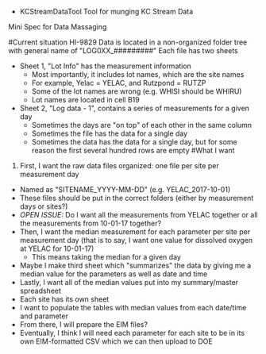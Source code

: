 * KCStreamDataTool
Tool for munging KC Stream Data 

Mini Spec for Data Massaging

#Current situation
HI-9829 Data is located in a non-organized folder tree with general name of "LOG0XX_#########"
Each file has two sheets
* Sheet 1, "Lot Info" has the measurement information
  * Most importantly, it includes lot names, which are the site names
  * For example, Yelac = YELAC, and Rutzpond = RUTZP
  * Some of the lot names are wrong (e.g. WHISI should be WHIRU)
  * Lot names are located in cell B19
* Sheet 2, "Log data - 1", contains a series of measurements for a given day
  * Sometimes the days are "on top" of each other in the same column
  * Sometimes the file has the data for a single day
  * Sometimes the data has the data for a single day, but for some reason the first several hundred rows are empty
#What I want
1. First, I want the raw data files organized: one file per site per measurement day
  * Named as "SITENAME_YYYY-MM-DD" (e.g. YELAC_2017-10-01)
  * These files should be put in the correct folders (either by measurement days or sites?)
  * _OPEN ISSUE:_ Do I want all the measurements from YELAC together or all the measurements from 10-01-17 together?
  * Then, I want the median measurement for each parameter per site per measurement day (that is to say, I want one value for dissolved oxygen at YELAC for 10-01-17)
      * This means taking the median for a given day
  * Maybe I make third sheet which "summarizes" the data by giving me a median value for the parameters as well as date and time
  * Lastly, I want all of the median values put into my summary/master spreadsheet
*	Each site has its own sheet
*	I want to populate the tables with median values from each date/time and parameter
*	From there, I will prepare the EIM files?
*	Eventually, I think I will need each parameter for each site to be in its own EIM-formatted CSV which we can then upload to DOE

